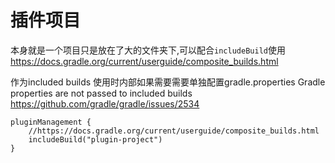 # 插件项目
本身就是一个项目只是放在了大的文件夹下,可以配合`includeBuild`使用
https://docs.gradle.org/current/userguide/composite_builds.html

作为included builds 使用时内部如果需要需要单独配置gradle.properties
Gradle properties are not passed to included builds https://github.com/gradle/gradle/issues/2534

```agsl
pluginManagement {
    //https://docs.gradle.org/current/userguide/composite_builds.html
    includeBuild("plugin-project")
}
```
